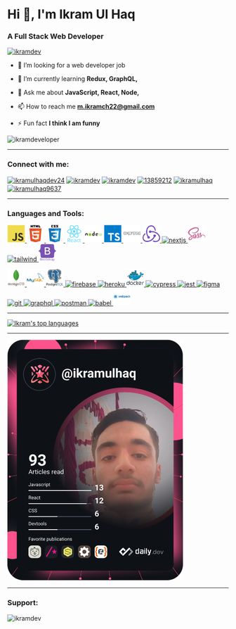 
<!-- [![Windows](https://svgshare.com/i/ZhY.svg)](https://svgshare.com/i/ZhY.svg) 
[![Visual Studio](https://badgen.net/badge/icon/visualstudio?icon=visualstudio&label)](https://visualstudio.microsoft.com) 
[![MIT license](https://img.shields.io/badge/License-MIT-blue.svg)](https://lbesson.mit-license.org/) 
[![Ask Me Anything !](https://img.shields.io/badge/Ask%20me-anything-1abc9c.svg)](https://gitHub.com/ikramdeveloper)

[![Ikram Codewars](https://img.shields.io/badge/Codewars-B1361E?style=for-the-badge&logo=Codewars&logoColor=white)]()
[![Ikram Codepen](https://img.shields.io/badge/Codepen-000000?style=for-the-badge&logo=codepen&logoColor=whit)]()
[![Ikram Linkedin](https://img.shields.io/badge/LinkedIn-0077B5?style=for-the-badge&logo=linkedin&logoColor=white)]()

[![Tweeting](https://img.shields.io/twitter/url/http/shields.io.svg?style=social)](https://www.twitter.com/ikramdev)  -->



<h1 align="left">Hi 👋, I'm Ikram Ul Haq</h1>
<h3 align="left">A Full Stack Web Developer</h3>

<p align="left"> <a href="https://twitter.com/ikramdev" target="blank"><img src="https://img.shields.io/twitter/follow/ikramdev?logo=twitter&style=for-the-badge" alt="ikramdev" /></a> </p>

- 🔭 I’m looking for a web developer job

- 🌱 I’m currently learning **Redux, GraphQL,**

<!-- - 👨‍💻 All of my projects are available at [coming soon](coming soon) -->

- 💬 Ask me about **JavaScript, React, Node,**

- 📫 How to reach me **m.ikramch22@gmail.com**

<!-- - 📄 Know about my experiences [coming soon](coming soon) -->

- ⚡ Fun fact **I think I am funny**

<p align="left"> <img src="https://komarev.com/ghpvc/?username=ikramdeveloper&label=Profile%20views&color=0e75b6&style=flat" alt="ikramdeveloper" /> </p>

<!-- <p align="left"> <a href="https://github.com/ryo-ma/github-profile-trophy"><img src="https://github-profile-trophy.vercel.app/?username=ikramdeveloper" alt="ikramdeveloper" /></a> </p> -->

---

<h3 align="left">Connect with me:</h3>
<p align="left">
<a href="https://codepen.io/ikramulhaqdev24" target="blank"><img align="center" src="https://raw.githubusercontent.com/rahuldkjain/github-profile-readme-generator/master/src/images/icons/Social/codepen.svg" alt="ikramulhaqdev24" height="30" width="40" /></a>
<a href="https://twitter.com/ikramdev" target="blank"><img align="center" src="https://raw.githubusercontent.com/rahuldkjain/github-profile-readme-generator/master/src/images/icons/Social/twitter.svg" alt="ikramdev" height="30" width="40" /></a>
<a href="https://linkedin.com/in/ikramdev" target="blank"><img align="center" src="https://raw.githubusercontent.com/rahuldkjain/github-profile-readme-generator/master/src/images/icons/Social/linked-in-alt.svg" alt="ikramdev" height="30" width="40" /></a>
<a href="https://stackoverflow.com/users/13859212" target="blank"><img align="center" src="https://raw.githubusercontent.com/rahuldkjain/github-profile-readme-generator/master/src/images/icons/Social/stack-overflow.svg" alt="13859212" height="30" width="40" /></a>
<a href="https://codesandbox.com/ikramulhaq" target="blank"><img align="center" src="https://raw.githubusercontent.com/rahuldkjain/github-profile-readme-generator/master/src/images/icons/Social/codesandbox.svg" alt="ikramulhaq" height="30" width="40" /></a>
<a href="https://fb.com/ikramulhaq9637" target="blank"><img align="center" src="https://raw.githubusercontent.com/rahuldkjain/github-profile-readme-generator/master/src/images/icons/Social/facebook.svg" alt="ikramulhaq9637" height="30" width="40" /></a>
</p>

<!-- [![StackOverflow](https://aleen42.github.io/badges/src/stackoverflow.svg)](https://stackoverflow.com/users/13859212/ikram-ul-haq) 
[![Ikram StackOverflow](https://stackoverflow-badge.herokuapp.com/api/StackOverflowBadge/13859212)](https://stackoverflow.com/users/13859212/ikram-ul-haq) -->

---

<h3 align="left">Languages and Tools:</h3>
<p align="left"> 
  <a href="https://developer.mozilla.org/en-US/docs/Web/JavaScript" target="_blank" rel="noreferrer"> <img src="https://raw.githubusercontent.com/devicons/devicon/master/icons/javascript/javascript-original.svg" alt="javascript" width="40" height="40"/> </a>
  <a href="https://www.w3.org/html/" target="_blank" rel="noreferrer"> <img src="https://raw.githubusercontent.com/devicons/devicon/master/icons/html5/html5-original-wordmark.svg" alt="html5" width="40" height="40"/> </a> 
  <a href="https://www.w3schools.com/css/" target="_blank" rel="noreferrer"> <img src="https://raw.githubusercontent.com/devicons/devicon/master/icons/css3/css3-original-wordmark.svg" alt="css3" width="40" height="40"/> </a> 
  <a href="https://reactjs.org/" target="_blank" rel="noreferrer"> <img src="https://raw.githubusercontent.com/devicons/devicon/master/icons/react/react-original-wordmark.svg" alt="react" width="40" height="40"/> </a> 
  <a href="https://nodejs.org" target="_blank" rel="noreferrer"> <img src="https://raw.githubusercontent.com/devicons/devicon/master/icons/nodejs/nodejs-original-wordmark.svg" alt="nodejs" width="40" height="40"/> </a> 
  <a href="https://www.typescriptlang.org/" target="_blank" rel="noreferrer"> <img src="https://raw.githubusercontent.com/devicons/devicon/master/icons/typescript/typescript-original.svg" alt="typescript" width="40" height="40"/> </a>
  <a href="https://expressjs.com" target="_blank" rel="noreferrer"> <img src="https://raw.githubusercontent.com/devicons/devicon/master/icons/express/express-original-wordmark.svg" alt="express" width="40" height="40"/> </a>
  <a href="https://redux.js.org" target="_blank" rel="noreferrer"> <img src="https://raw.githubusercontent.com/devicons/devicon/master/icons/redux/redux-original.svg" alt="redux" width="40" height="40"/> </a> 
  <a href="https://nextjs.org/" target="_blank" rel="noreferrer"> <img src="https://cdn.worldvectorlogo.com/logos/nextjs-2.svg" alt="nextjs" width="40" height="40"/> </a> 
  <a href="https://sass-lang.com" target="_blank" rel="noreferrer"> <img src="https://raw.githubusercontent.com/devicons/devicon/master/icons/sass/sass-original.svg" alt="sass" width="40" height="40"/> </a> 
  <a href="https://tailwindcss.com/" target="_blank" rel="noreferrer"> <img src="https://www.vectorlogo.zone/logos/tailwindcss/tailwindcss-icon.svg" alt="tailwind" width="40" height="40"/> </a>
  <a href="https://getbootstrap.com" target="_blank" rel="noreferrer"> <img src="https://raw.githubusercontent.com/devicons/devicon/master/icons/bootstrap/bootstrap-plain-wordmark.svg" alt="bootstrap" width="40" height="40"/> </a> <br>
  
  <a href="https://www.mongodb.com/" target="_blank" rel="noreferrer"> <img src="https://raw.githubusercontent.com/devicons/devicon/master/icons/mongodb/mongodb-original-wordmark.svg" alt="mongodb" width="40" height="40"/> </a> 
  <a href="https://www.mysql.com/" target="_blank" rel="noreferrer"> <img src="https://raw.githubusercontent.com/devicons/devicon/master/icons/mysql/mysql-original-wordmark.svg" alt="mysql" width="40" height="40"/> </a> 
  <a href="https://www.postgresql.org" target="_blank" rel="noreferrer"> <img src="https://raw.githubusercontent.com/devicons/devicon/master/icons/postgresql/postgresql-original-wordmark.svg" alt="postgresql" width="40" height="40"/> </a>
  <a href="https://firebase.google.com/" target="_blank" rel="noreferrer"> <img src="https://www.vectorlogo.zone/logos/firebase/firebase-icon.svg" alt="firebase" width="40" height="40"/> </a> 
  <a href="https://heroku.com" target="_blank" rel="noreferrer"> <img src="https://www.vectorlogo.zone/logos/heroku/heroku-icon.svg" alt="heroku" width="40" height="40"/> </a> 
  <a href="https://www.docker.com/" target="_blank" rel="noreferrer"> <img src="https://raw.githubusercontent.com/devicons/devicon/master/icons/docker/docker-original-wordmark.svg" alt="docker" width="40" height="40"/> </a> <a href="https://www.cypress.io" target="_blank" rel="noreferrer"> <img src="https://raw.githubusercontent.com/simple-icons/simple-icons/6e46ec1fc23b60c8fd0d2f2ff46db82e16dbd75f/icons/cypress.svg" alt="cypress" width="40" height="40"/> </a> 
   <a href="https://jestjs.io" target="_blank" rel="noreferrer"> <img src="https://www.vectorlogo.zone/logos/jestjsio/jestjsio-icon.svg" alt="jest" width="40" height="40"/> </a> 
  <a href="https://www.figma.com/" target="_blank" rel="noreferrer"> <img src="https://www.vectorlogo.zone/logos/figma/figma-icon.svg" alt="figma" width="40" height="40"/> </a> 
  <a href="https://git-scm.com/" target="_blank" rel="noreferrer"> <img src="https://www.vectorlogo.zone/logos/git-scm/git-scm-icon.svg" alt="git" width="40" height="40"/> </a> 
  <a href="https://graphql.org" target="_blank" rel="noreferrer"> <img src="https://www.vectorlogo.zone/logos/graphql/graphql-icon.svg" alt="graphql" width="40" height="40"/> </a> 
  <a href="https://postman.com" target="_blank" rel="noreferrer"> <img src="https://www.vectorlogo.zone/logos/getpostman/getpostman-icon.svg" alt="postman" width="40" height="40"/> </a> 
  <a href="https://babeljs.io/" target="_blank" rel="noreferrer"> <img src="https://www.vectorlogo.zone/logos/babeljs/babeljs-icon.svg" alt="babel" width="40" height="40"/> </a>
  <a href="https://webpack.js.org" target="_blank" rel="noreferrer"> <img src="https://raw.githubusercontent.com/devicons/devicon/d00d0969292a6569d45b06d3f350f463a0107b0d/icons/webpack/webpack-original-wordmark.svg" alt="webpack" width="40" height="40"/> </a> </p>
  
---

[![Ikram's top languages](https://github-readme-stats.vercel.app/api/top-langs/?username=ikramdeveloper&theme=blue-green)](https://github.com/anuraghazra/github-readme-stats)

---

<a href="https://app.daily.dev/DailyDevTips"><img src="https://github.com/ikramdeveloper/ikramdeveloper/blob/master/devcard.svg" width="400" alt="Ikram Ul Haq's Dev Card"/></a>

---

<h3 align="left">Support:</h3>
<p width='100%'><a href="https://www.buymeacoffee.com/ikramdev"> <img align="left" src="https://cdn.buymeacoffee.com/buttons/v2/default-yellow.png" height="50" width="210" alt="ikramdev" /></a></p><br>



<!--
**ikramdeveloper/ikramdeveloper** is a ✨ _special_ ✨ repository because its `README.md` (this file) appears on your GitHub profile.

Here are some ideas to get you started:

- 🔭 I’m currently working on ...
- 🌱 I’m currently learning ...
- 👯 I’m looking to collaborate on ...
- 🤔 I’m looking for help with ...
- 💬 Ask me about ...
- 📫 How to reach me: ...
- 😄 Pronouns: ...
- ⚡ Fun fact: ...
-->
